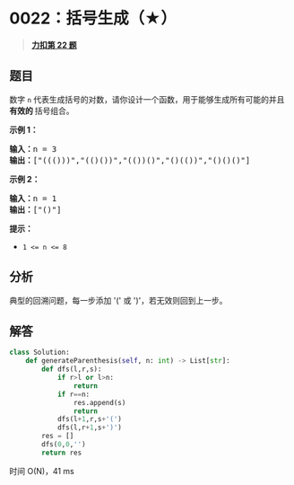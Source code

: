 # 0022：括号生成（★）


> <u>**[力扣第 22 题](https://leetcode.cn/problems/generate-parentheses/)**</u>

## 题目

<p>数字 <code>n</code> 代表生成括号的对数，请你设计一个函数，用于能够生成所有可能的并且 <strong>有效的 </strong>括号组合。</p>



<p><strong>示例 1：</strong></p>

<pre>
<strong>输入：</strong>n = 3
<strong>输出：</strong>["((()))","(()())","(())()","()(())","()()()"]
</pre>

<p><strong>示例 2：</strong></p>

<pre>
<strong>输入：</strong>n = 1
<strong>输出：</strong>["()"]
</pre>



<p><strong>提示：</strong></p>

<ul>
<li><code>1 &lt;= n &lt;= 8</code></li>
</ul>


## 分析

典型的回溯问题，每一步添加 '(' 或 ')'，若无效则回到上一步。

## 解答

```python
class Solution:
    def generateParenthesis(self, n: int) -> List[str]:
        def dfs(l,r,s):
            if r>l or l>n:
                return
            if r==n:
                res.append(s)
                return
            dfs(l+1,r,s+'(')
            dfs(l,r+1,s+')')
        res = []
        dfs(0,0,'')
        return res
```
时间 O(N)，41 ms
